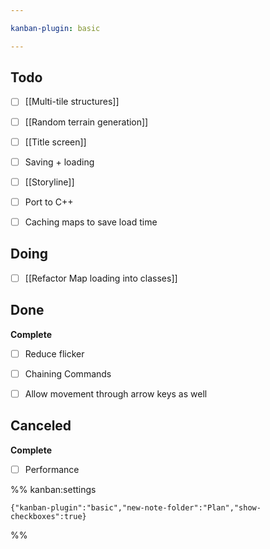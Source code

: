 ```yaml
---

kanban-plugin: basic

---
```


## Todo

- [ ] [[Multi-tile structures]]
- [ ] [[Random terrain generation]]
- [ ] [[Title screen]]
- [ ] Saving + loading
- [ ] [[Storyline]]
- [ ] Port to C++
- [ ] Caching maps to save load time


## Doing

- [ ] [[Refactor Map loading into classes]]


## Done

**Complete**
- [ ] Reduce flicker
- [ ] Chaining Commands
- [ ] Allow movement through arrow keys as well


## Canceled

**Complete**
- [ ] Performance




%% kanban:settings
```
{"kanban-plugin":"basic","new-note-folder":"Plan","show-checkboxes":true}
```
%%